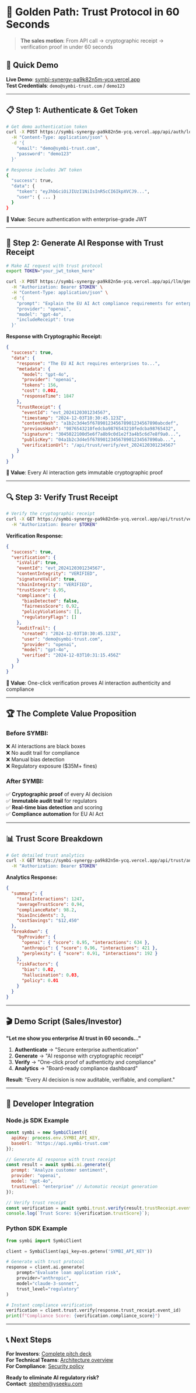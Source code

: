 # 🎯 Golden Path: Trust Protocol in 60 Seconds

> **The sales motion**: From API call → cryptographic receipt → verification proof in under 60 seconds

## 🚀 Quick Demo

**Live Demo**: [symbi-synergy-pa9k82n5m-ycq.vercel.app](https://symbi-synergy-pa9k82n5m-ycq.vercel.app)  
**Test Credentials**: `demo@symbi-trust.com` / `demo123`

---

## 📋 Step 1: Authenticate & Get Token

```bash
# Get demo authentication token
curl -X POST https://symbi-synergy-pa9k82n5m-ycq.vercel.app/api/auth/login \
  -H "Content-Type: application/json" \
  -d '{
    "email": "demo@symbi-trust.com",
    "password": "demo123"
  }'

# Response includes JWT token
{
  "success": true,
  "data": {
    "token": "eyJhbGciOiJIUzI1NiIsInR5cCI6IkpXVCJ9...",
    "user": { ... }
  }
}
```

**🎯 Value**: Secure authentication with enterprise-grade JWT

---

## 🤖 Step 2: Generate AI Response with Trust Receipt

```bash
# Make AI request with trust protocol
export TOKEN="your_jwt_token_here"

curl -X POST https://symbi-synergy-pa9k82n5m-ycq.vercel.app/api/llm/generate \
  -H "Authorization: Bearer $TOKEN" \
  -H "Content-Type: application/json" \
  -d '{
    "prompt": "Explain the EU AI Act compliance requirements for enterprise AI",
    "provider": "openai",
    "model": "gpt-4o",
    "includeReceipt": true
  }'
```

**Response with Cryptographic Receipt:**
```json
{
  "success": true,
  "data": {
    "response": "The EU AI Act requires enterprises to...",
    "metadata": {
      "model": "gpt-4o",
      "provider": "openai",
      "tokens": 156,
      "cost": 0.002,
      "responseTime": 1847
    },
    "trustReceipt": {
      "eventId": "evt_2024120301234567",
      "timestamp": "2024-12-03T10:30:45.123Z",
      "contentHash": "a1b2c3d4e5f6789012345678901234567890abcdef",
      "previousHash": "9876543210fedcba9876543210fedcba98765432",
      "signature": "3045022100d5e6f7a8b9c0d1e2f3a4b5c6d7e8f9a0...",
      "publicKey": "04a1b2c3d4e5f6789012345678901234567890ab...",
      "verificationUrl": "/api/trust/verify/evt_2024120301234567"
    }
  }
}
```

**🎯 Value**: Every AI interaction gets immutable cryptographic proof

---

## 🔍 Step 3: Verify Trust Receipt

```bash
# Verify the cryptographic receipt
curl -X GET https://symbi-synergy-pa9k82n5m-ycq.vercel.app/api/trust/verify/evt_2024120301234567 \
  -H "Authorization: Bearer $TOKEN"
```

**Verification Response:**
```json
{
  "success": true,
  "verification": {
    "isValid": true,
    "eventId": "evt_2024120301234567",
    "contentIntegrity": "VERIFIED",
    "signatureValid": true,
    "chainIntegrity": "VERIFIED",
    "trustScore": 0.95,
    "compliance": {
      "biasDetected": false,
      "fairnessScore": 0.92,
      "policyViolations": [],
      "regulatoryFlags": []
    },
    "auditTrail": {
      "created": "2024-12-03T10:30:45.123Z",
      "user": "demo@symbi-trust.com",
      "provider": "openai",
      "model": "gpt-4o",
      "verified": "2024-12-03T10:31:15.456Z"
    }
  }
}
```

**🎯 Value**: One-click verification proves AI interaction authenticity and compliance

---

## 🏆 The Complete Value Proposition

### **Before SYMBI**: 
❌ AI interactions are black boxes  
❌ No audit trail for compliance  
❌ Manual bias detection  
❌ Regulatory exposure ($35M+ fines)

### **After SYMBI**:
✅ **Cryptographic proof** of every AI decision  
✅ **Immutable audit trail** for regulators  
✅ **Real-time bias detection** and scoring  
✅ **Compliance automation** for EU AI Act

---

## 📊 Trust Score Breakdown

```bash
# Get detailed trust analytics
curl -X GET https://symbi-synergy-pa9k82n5m-ycq.vercel.app/api/trust/analytics \
  -H "Authorization: Bearer $TOKEN"
```

**Analytics Response:**
```json
{
  "summary": {
    "totalInteractions": 1247,
    "averageTrustScore": 0.94,
    "complianceRate": 98.2,
    "biasIncidents": 3,
    "costSavings": "$12,450"
  },
  "breakdown": {
    "byProvider": {
      "openai": { "score": 0.95, "interactions": 634 },
      "anthropic": { "score": 0.96, "interactions": 421 },
      "perplexity": { "score": 0.91, "interactions": 192 }
    },
    "riskFactors": {
      "bias": 0.02,
      "hallucination": 0.03,
      "policy": 0.01
    }
  }
}
```

---

## 🎬 Demo Script (Sales/Investor)

**"Let me show you enterprise AI trust in 60 seconds..."**

1. **Authenticate** → "Secure enterprise authentication"
2. **Generate** → "AI response with cryptographic receipt"  
3. **Verify** → "One-click proof of authenticity and compliance"
4. **Analytics** → "Board-ready compliance dashboard"

**Result**: "Every AI decision is now auditable, verifiable, and compliant."

---

## 🔧 Developer Integration

### Node.js SDK Example
```javascript
const symbi = new SymbiClient({
  apiKey: process.env.SYMBI_API_KEY,
  baseUrl: 'https://api.symbi-trust.com'
});

// Generate AI response with trust receipt
const result = await symbi.ai.generate({
  prompt: "Analyze customer sentiment",
  provider: "openai",
  model: "gpt-4o",
  trustLevel: "enterprise" // Automatic receipt generation
});

// Verify trust receipt
const verification = await symbi.trust.verify(result.trustReceipt.eventId);
console.log(`Trust Score: ${verification.trustScore}`);
```

### Python SDK Example
```python
from symbi import SymbiClient

client = SymbiClient(api_key=os.getenv('SYMBI_API_KEY'))

# Generate with trust protocol
response = client.ai.generate(
    prompt="Evaluate loan application risk",
    provider="anthropic",
    model="claude-3-sonnet",
    trust_level="regulatory"
)

# Instant compliance verification
verification = client.trust.verify(response.trust_receipt.event_id)
print(f"Compliance Score: {verification.compliance_score}")
```

---

## 📞 Next Steps

**For Investors**: [Complete pitch deck](INVESTORS.md)  
**For Technical Teams**: [Architecture overview](ARCHITECTURE.md)  
**For Compliance**: [Security policy](../SECURITY.md)  

**Ready to eliminate AI regulatory risk?**  
**Contact**: [stephen@yseeku.com](mailto:stephen@yseeku.com?subject=SYMBI%20Enterprise%20Demo)